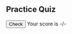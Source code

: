 <link rel="stylesheet" href="{{ '/assets/css/quiz.css?v=' | append: site.github.build_revision | relative_url }}">

<h2>Practice Quiz</h2>
<ul class="quiz" id="quiz">

</ul>
<button class="view-results" onclick="returnScore()" id="check">Check</button>
<span id="myresults" class="my-results">Your score is -/-</span>

<script>
 function shuffle(array) {
  let currentIndex = array.length,  randomIndex;

  // While there remain elements to shuffle.
  while (currentIndex != 0) {

    // Pick a remaining element.
    randomIndex = Math.floor(Math.random() * currentIndex);
    currentIndex--;

    // And swap it with the current element.
    [array[currentIndex], array[randomIndex]] = [
      array[randomIndex], array[currentIndex]];
  }

  return array;
}
 
  
  
var currentUrl = window.location.href;
let url = new URL(currentUrl);                                                  
let urlParams = new URLSearchParams(url.search); 


const ID = parseInt(urlParams.get('id')); // will be inputted by user later
if (ID === null || isNaN(ID)) {
  window.location.pathname = "/search.html";
}

var answers = [];
var datas = [];

fetch("https://csa-backend.rohanj.dev/api/flashcard/getFlashcardSetMC",
  { 
    method: 'POST',  
    headers: {
      'Content-Type': 'application/json'
    },
    credentials: 'include',
    body: JSON.stringify({id: ID})
  }
).then(data => data.json())
.then(data => {
  var qNum = 0;
  Object.keys(data).forEach(q => {
    datas.push(data[q]);
    const container = document.createElement("li")
    const qElem = document.createElement("h4")
    qElem.innerHTML = "What definition matches this term: " + q;
    qElem.id = "q"+qNum;
    container.appendChild(qElem)

    const choices = document.createElement("ul")
    choices.classList = "choices"
  
    var randAnswers = shuffle(data[q].answers.map((e, i) => ({ans: e, ind: i})))
    var correctAnswer = -1;

    randAnswers.forEach((ans, index) => {
      const li = document.createElement("li")
      const label = document.createElement("label")
      const input = document.createElement("input")
      input.type = "radio"
      input.name = "question"+qNum;
      input.value = index.toString();
      const span = document.createElement("span")
      span.innerHTML = ans.ans;
      label.appendChild(input);
      label.appendChild(span);
      li.appendChild(label);
      choices.appendChild(li);
  
      if (ans.ind === 0) correctAnswer = index;
    })
    
    container.appendChild(choices)

    document.getElementById("quiz").appendChild(container)

    answers = [...answers, correctAnswer.toString()]
    qNum++
  })
})

function getCheckedValue(radioName) {
    var radios = document.getElementsByName(radioName);
    var ret = undefined;
    for (var y = 0; y < radios.length; y++) {
        // disable radio
        radios[y].disabled = true
        if (radios[y].checked) ret = radios[y].value;
    }
    return ret;
}
function getScore(email, password) {
    // disable submit button
    document.getElementById("check").disabled = true
    var score = 0;
    var statsInfo = {email, password, id: ID, statsList: []}
    for (var i = 0; i < answers.length; i++) {
       if (getCheckedValue("question" + i) === answers[i]) {
          score++;
          statsInfo.statsList.push({id: datas[i].id, correct: true}) 
       } else {
          document.getElementById("q"+i).style.color = 'red'
          statsInfo.statsList.push({id: datas[i].id, correct: false})
       }
    }
    return {score, statsInfo};
}
function returnScore() {
    var { score, statsInfo } = getScore("rohanj2006@gmail.com", "password")
    document.getElementById("myresults").innerHTML =
        "Your score is " + score + "/" + answers.length;
    console.log(statsInfo)
 
    // send stats
    fetch("https://csa-backend.rohanj.dev/api/stats/createStatsBatch", {
       method: 'POST',
       headers: {
         'Accept': 'application/json',
         'Content-Type': 'application/json'
       },
       credentials: 'include',
       body: JSON.stringify(statsInfo)
    });
}
</script>
